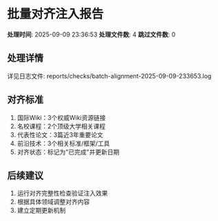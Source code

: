 ﻿# 批量对齐注入报告

**处理时间**: 2025-09-09 23:36:53
**处理文件数**: 4
**跳过文件数**: 0

## 处理详情

详见日志文件: reports/checks/batch-alignment-2025-09-09-233653.log

## 对齐标准

1. 国际Wiki：3个权威Wiki资源链接
2. 名校课程：2个顶级大学相关课程
3. 代表性论文：3篇近3年重要论文
4. 前沿技术：3个相关标准/框架/工具
5. 对齐状态：标记为"已完成"并更新日期

## 后续建议

1. 运行对齐完整性检查验证注入效果
2. 根据具体领域调整对齐内容
3. 建立定期更新机制
